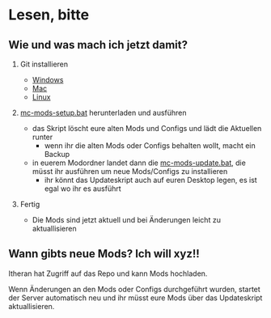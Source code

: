 # Lesen, bitte

## Wie und was mach ich jetzt damit?

1. Git installieren
    - [Windows](https://git-scm.com/download/win)
    - [Mac](https://git-scm.com/download/mac)
    - [Linux](https://git-scm.com/download/linux)

2. [mc-mods-setup.bat](https://github.com/Ljabert/mc-huliensohn-mods/blob/master/mc-mods-setup.bat) herunterladen und ausführen
    - das Skript löscht eure alten Mods und Configs und lädt die Aktuellen runter
        - wenn ihr die alten Mods oder Configs behalten wollt, macht ein Backup
    - in euerem Modordner landet dann die [mc-mods-update.bat](https://github.com/Ljabert/mc-huliensohn-mods/blob/master/mc-mods-update.bat), die müsst ihr ausführen um neue Mods/Configs zu installieren
        - ihr könnt das Updateskript auch auf euren Desktop legen, es ist egal wo ihr es ausführt

3. Fertig
    - Die Mods sind jetzt aktuell und bei Änderungen leicht zu aktuallisieren

## Wann gibts neue Mods? Ich will xyz!!

Itheran hat Zugriff auf das Repo und kann Mods hochladen.

Wenn Änderungen an den Mods oder Configs durchgeführt wurden, startet der Server automatisch neu und ihr müsst eure Mods über das Updateskript aktuallisieren.

